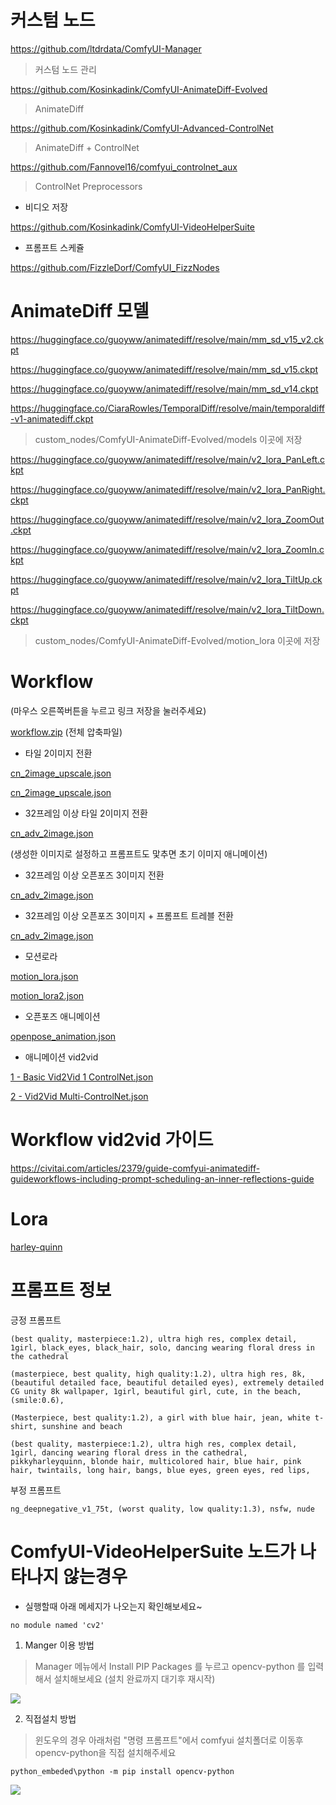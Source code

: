 

# 커스텀 노드

<https://github.com/ltdrdata/ComfyUI-Manager>

> 커스텀 노드 관리

<https://github.com/Kosinkadink/ComfyUI-AnimateDiff-Evolved>

> AnimateDiff

<https://github.com/Kosinkadink/ComfyUI-Advanced-ControlNet>

> AnimateDiff + ControlNet

https://github.com/Fannovel16/comfyui_controlnet_aux

> ControlNet Preprocessors


* 비디오 저장

https://github.com/Kosinkadink/ComfyUI-VideoHelperSuite


* 프롬프트 스케쥴

https://github.com/FizzleDorf/ComfyUI_FizzNodes


# AnimateDiff 모델

<https://huggingface.co/guoyww/animatediff/resolve/main/mm_sd_v15_v2.ckpt>

<https://huggingface.co/guoyww/animatediff/resolve/main/mm_sd_v15.ckpt>

<https://huggingface.co/guoyww/animatediff/resolve/main/mm_sd_v14.ckpt>

<https://huggingface.co/CiaraRowles/TemporalDiff/resolve/main/temporaldiff-v1-animatediff.ckpt>

> custom_nodes/ComfyUI-AnimateDiff-Evolved/models 이곳에 저장  

<https://huggingface.co/guoyww/animatediff/resolve/main/v2_lora_PanLeft.ckpt>

<https://huggingface.co/guoyww/animatediff/resolve/main/v2_lora_PanRight.ckpt>

<https://huggingface.co/guoyww/animatediff/resolve/main/v2_lora_ZoomOut.ckpt>

<https://huggingface.co/guoyww/animatediff/resolve/main/v2_lora_ZoomIn.ckpt>

<https://huggingface.co/guoyww/animatediff/resolve/main/v2_lora_TiltUp.ckpt>

<https://huggingface.co/guoyww/animatediff/resolve/main/v2_lora_TiltDown.ckpt>

> custom_nodes/ComfyUI-AnimateDiff-Evolved/motion_lora 이곳에 저장  

# Workflow

(마우스 오른쪽버튼을 누르고 링크 저장을 눌러주세요)

<a href="./comfyui_animatediff/workflow.zip">workflow.zip</a> (전체 압축파일)

* 타일 2이미지 전환

<a href="./comfyui_animatediff/cn_2image.json">cn_2image_upscale.json</a>

<a href="./comfyui_animatediff/cn_2image_upscale.json">cn_2image_upscale.json</a>

* 32프레임 이상 타일 2이미지 전환

<a href="./comfyui_animatediff/cn_adv_2image.json">cn_adv_2image.json</a>

(생성한 이미지로 설정하고 프롬프트도 맟추면 초기 이미지 애니메이션)

* 32프레임 이상 오픈포즈 3이미지 전환

<a href="./comfyui_animatediff/cn_adv_3images.json">cn_adv_2image.json</a>

* 32프레임 이상 오픈포즈 3이미지 + 프롬프트 트레블 전환

<a href="./comfyui_animatediff/cn_adv_3images_travel.json">cn_adv_2image.json</a>


* 모션로라

<a href="./comfyui_animatediff/motion_lora.json">motion_lora.json</a>

<a href="./comfyui_animatediff/motion_lora2.json">motion_lora2.json</a>

* 오픈포즈 애니메이션

<a href="./comfyui_animatediff/openpose_animation.json">openpose_animation.json</a>

* 애니메이션 vid2vid

<a href="./comfyui_animatediff/1%20%2D%20Basic%20Vid2Vid%201%20ControlNet%2Ejson">1 - Basic Vid2Vid 1 ControlNet.json</a>

<a href="./comfyui_animatediff/2%20%2D%20Vid2Vid%20Multi%2DControlNet%2Ejson">2 - Vid2Vid Multi-ControlNet.json</a>


# Workflow vid2vid 가이드

https://civitai.com/articles/2379/guide-comfyui-animatediff-guideworkflows-including-prompt-scheduling-an-inner-reflections-guide

# Lora

[harley-quinn](https://civitai.com/models/55639/harley-quinn-or-suicide-squad)



# 프롬프트 정보

긍정 프롬프트

```
(best quality, masterpiece:1.2), ultra high res, complex detail, 1girl, black_eyes, black_hair, solo, dancing wearing floral dress in the cathedral
```

```
(masterpiece, best quality, high quality:1.2), ultra high res, 8k, (beautiful detailed face, beautiful detailed eyes), extremely detailed CG unity 8k wallpaper, 1girl, beautiful girl, cute, in the beach, (smile:0.6), 
```

```
(Masterpiece, best quality:1.2), a girl with blue hair, jean, white t-shirt, sunshine and beach
```

```
(best quality, masterpiece:1.2), ultra high res, complex detail, 1girl, dancing wearing floral dress in the cathedral,
pikkyharleyquinn, blonde hair, multicolored hair, blue hair, pink hair, twintails, long hair, bangs, blue eyes, green eyes, red lips,
```

부정 프롬프트

```
ng_deepnegative_v1_75t, (worst quality, low quality:1.3), nsfw, nude
```


# ComfyUI-VideoHelperSuite 노드가 나타나지 않는경우 

* 실행할때 아래 메세지가 나오는지 확인해보세요~

```
no module named 'cv2'
```

1. Manger 이용 방법

> Manager 메뉴에서 Install PIP Packages 를 누르고 opencv-python 를 입력해서 설치해보세요 (설치 완료까지 대기후 재시작)

<img src="./comfyui_anidiff_lora/manager.png"/>

2. 직접설치 방법

> 윈도우의 경우 아래처럼 "명령 프롬프트"에서 comfyui 설치폴더로 이동후 opencv-python을 직접 설치해주세요

```
python_embeded\python -m pip install opencv-python
```

<img src="./comfyui_anidiff_lora/opencv.png"/>

